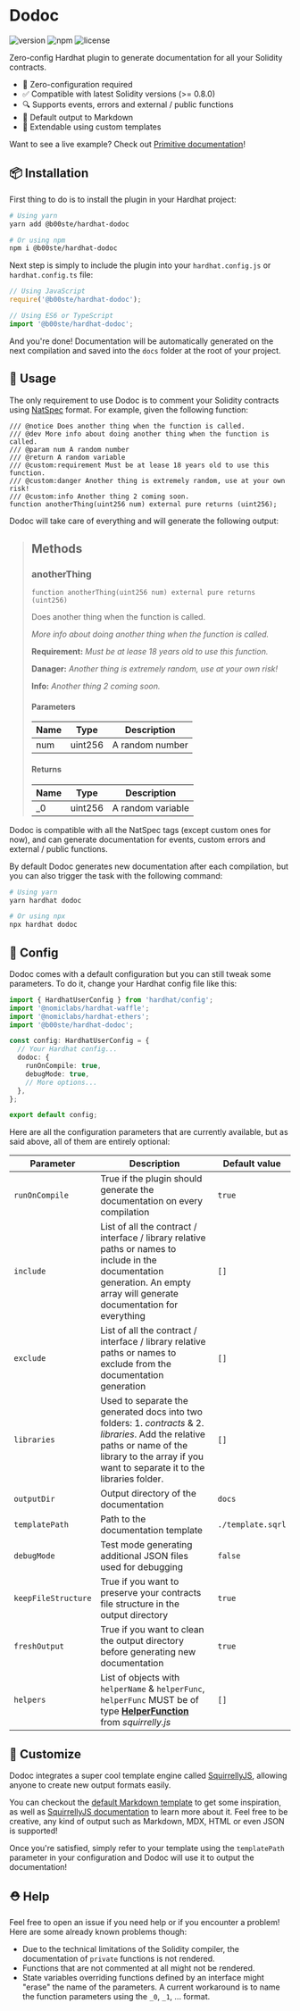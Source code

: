 # Dodoc

![version](https://img.shields.io/npm/v/@b00ste/hardhat-dodoc) ![npm](https://img.shields.io/npm/dt/@b00ste/hardhat-dodoc) ![license](https://img.shields.io/npm/l/@b00ste/hardhat-dodoc)

Zero-config Hardhat plugin to generate documentation for all your Solidity contracts.

- 🤪 Zero-configuration required
- ✅ Compatible with latest Solidity versions (>= 0.8.0)
- 🔍 Supports events, errors and external / public functions
- 📖 Default output to Markdown
- 🔧 Extendable using custom templates

Want to see a live example? Check out [Primitive documentation](https://docs.primitive.finance/)!

## 📦 Installation

First thing to do is to install the plugin in your Hardhat project:

```bash
# Using yarn
yarn add @b00ste/hardhat-dodoc

# Or using npm
npm i @b00ste/hardhat-dodoc
```

Next step is simply to include the plugin into your `hardhat.config.js` or `hardhat.config.ts` file:

```typescript
// Using JavaScript
require('@b00ste/hardhat-dodoc');

// Using ES6 or TypeScript
import '@b00ste/hardhat-dodoc';
```

And you're done! Documentation will be automatically generated on the next compilation and saved into the `docs` folder at the root of your project.

## 📝 Usage

The only requirement to use Dodoc is to comment your Solidity contracts using [NatSpec](https://docs.soliditylang.org/en/v0.8.9/natspec-format.html) format. For example, given the following function:

```solidity
/// @notice Does another thing when the function is called.
/// @dev More info about doing another thing when the function is called.
/// @param num A random number
/// @return A random variable
/// @custom:requirement Must be at lease 18 years old to use this function.
/// @custom:danger Another thing is extremely random, use at your own risk!
/// @custom:info Another thing 2 coming soon.
function anotherThing(uint256 num) external pure returns (uint256);
```

Dodoc will take care of everything and will generate the following output:

> ## Methods
>
> ### anotherThing
>
> ```solidity
> function anotherThing(uint256 num) external pure returns (uint256)
> ```
>
> Does another thing when the function is called.
>
> _More info about doing another thing when the function is called._
>
> **Requirement:** _Must be at lease 18 years old to use this function._
>
> **Danager:** _Another thing is extremely random, use at your own risk!_
>
> **Info:** _Another thing 2 coming soon._
>
> #### Parameters
>
> | Name | Type    | Description     |
> | ---- | ------- | --------------- |
> | num  | uint256 | A random number |
>
> #### Returns
>
> | Name | Type    | Description       |
> | ---- | ------- | ----------------- |
> | \_0  | uint256 | A random variable |

Dodoc is compatible with all the NatSpec tags (except custom ones for now), and can generate documentation for events, custom errors and external / public functions.

By default Dodoc generates new documentation after each compilation, but you can also trigger the task with the following command:

```bash
# Using yarn
yarn hardhat dodoc

# Or using npx
npx hardhat dodoc
```

## 🔧 Config

Dodoc comes with a default configuration but you can still tweak some parameters. To do it, change your Hardhat config file like this:

```typescript
import { HardhatUserConfig } from 'hardhat/config';
import '@nomiclabs/hardhat-waffle';
import '@nomiclabs/hardhat-ethers';
import '@b00ste/hardhat-dodoc';

const config: HardhatUserConfig = {
  // Your Hardhat config...
  dodoc: {
    runOnCompile: true,
    debugMode: true,
    // More options...
  },
};

export default config;
```

Here are all the configuration parameters that are currently available, but as said above, all of them are entirely optional:

| Parameter           | Description                                                                                                                                                                                                  | Default value     |
| ------------------- | ------------------------------------------------------------------------------------------------------------------------------------------------------------------------------------------------------------ | ----------------- |
| `runOnCompile`      | True if the plugin should generate the documentation on every compilation                                                                                                                                    | `true`            |
| `include`           | List of all the contract / interface / library relative paths or names to include in the documentation generation. An empty array will generate documentation for everything                                 | `[]`              |
| `exclude`           | List of all the contract / interface / library relative paths or names to exclude from the documentation generation                                                                                          | `[]`              |
| `libraries`         | Used to separate the generated docs into two folders: 1. _contracts_ & 2. _libraries_. Add the relative paths or name of the library to the array if you want to separate it to the libraries folder.        | `[]`              |
| `outputDir`         | Output directory of the documentation                                                                                                                                                                        | `docs`            |
| `templatePath`      | Path to the documentation template                                                                                                                                                                           | `./template.sqrl` |
| `debugMode`         | Test mode generating additional JSON files used for debugging                                                                                                                                                | `false`           |
| `keepFileStructure` | True if you want to preserve your contracts file structure in the output directory                                                                                                                           | `true`            |
| `freshOutput`       | True if you want to clean the output directory before generating new documentation                                                                                                                           | `true`            |
| `helpers`           | List of objects with `helperName` & `helperFunc`, `helperFunc` MUST be of type [**HelperFunction**](https://squirrellyjs.github.io/squirrelly/modules/_containers_.html#helperfunction) from _squirrelly.js_ | `[]`              |

## 💅 Customize

Dodoc integrates a super cool template engine called [SquirrellyJS](https://github.com/squirrellyjs/squirrelly), allowing anyone to create new output formats easily.

You can checkout the [default Markdown template](https://) to get some inspiration, as well as [SquirrellyJS documentation](https://squirrelly.js.org/docs) to learn more about it. Feel free to be creative, any kind of output such as Markdown, MDX, HTML or even JSON is supported!

Once you're satisfied, simply refer to your template using the `templatePath` parameter in your configuration and Dodoc will use it to output the documentation!

## ⛑ Help

Feel free to open an issue if you need help or if you encounter a problem! Here are some already known problems though:

- Due to the technical limitations of the Solidity compiler, the documentation of `private` functions is not rendered.
- Functions that are not commented at all might not be rendered.
- State variables overriding functions defined by an interface might "erase" the name of the parameters. A current workaround is to name the function parameters using the `_0`, `_1`, ... format.
